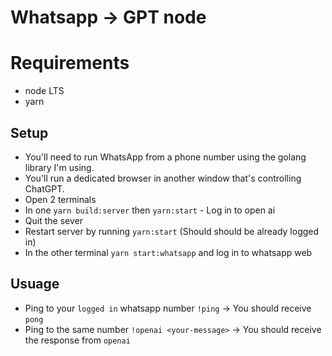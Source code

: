 # Whatsapp -> GPT node

# Requirements

- node LTS
- yarn

## Setup

- You'll need to run WhatsApp from a phone number using the golang library I'm using.
- You'll run a dedicated browser in another window that's controlling ChatGPT.
- Open 2 terminals
- In one `yarn build:server` then `yarn:start` - Log in to open ai 
 - Quit the sever
 - Restart server by running `yarn:start` (Should should be already logged in)
- In the other terminal `yarn start:whatsapp` and log in to whatsapp web


## Usuage

- Ping to your `logged in` whatsapp number `!ping` -> You should receive `pong`
- Ping to the same number `!openai <your-message>` -> You should receive the response from `openai` 
